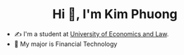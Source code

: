 <h1 align="center">Hi 👋, I'm Kim Phuong</h1>

- ✍ I'm a student at [University of Economics and Law](https://www.uel.edu.vn/).
- 🌱 My major is Financial Technology
<br />

